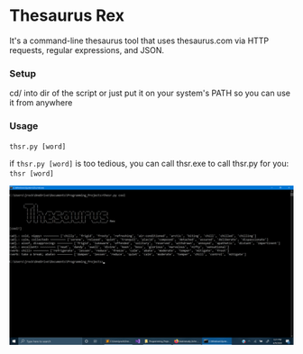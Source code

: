 # Thesaurus Rex
It's a command-line thesaurus tool that uses thesaurus.com via HTTP requests, regular expressions, and JSON.

### Setup
cd/ into dir of the script or just put it on your system's PATH so you can use it from anywhere

### Usage

`thsr.py [word]`

if `thsr.py [word]` is too tedious, you can call thsr.exe to call thsr.py for you: `thsr [word]`

![alt text](https://github.com/treatmesubj/Thesaurus_Rex/blob/master/Screenshot%20(23).png)
